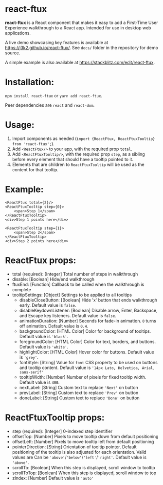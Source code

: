   # react-ftux

  **react-ftux** is a React component that makes it easy to add a First-Time User Experience walkthrough to a React app. Intended for use in desktop web applications.

  A live demo showcasing key features is available at https://j3k2.github.io/react-ftux/. See `docs/` folder in the repository for demo source.

  A simple example is also available at https://stackblitz.com/edit/react-ftux.

  # Installation:
  `npm install react-ftux` or `yarn add react-ftux`.

  Peer dependencies are `react` and `react-dom`.

  # Usage:
  1. Import components as needed (`import {ReactFtux, ReactFtuxTooltip} from 'react-ftux';`).
  2. Add `<ReactFtux/>` to your app, with the required prop `total`.
  3. Add `<ReactFtuxTooltip/>`, with the required prop `step`, as a sibling before every element that should have a tooltip pointed to it.
  4. Elements that are children to `ReactFtuxTooltip` will be used as the content for that tooltip.

  # Example:
  ```
  <ReactFtux total={2}/>
  <ReactFtuxTooltip step={0}>
      <span>Step 1</span>
  </ReactFtuxTooltip>
  <div>Step 1 points here</div>

  <ReactFtuxTooltip step={1}>
      <span>Step 2</span>
  </ReactFtuxTooltip>
  <div>Step 2 points here</div>
  ```

  # ReactFtux props:
  - total (required): [Integer] Total number of steps in walkthrough
  - disable: [Boolean] Hide/end walkthrough
  - ftuxEnd: [Function] Callback to be called when the walkthrough is complete
  - tooltipSettings: [Object] Settings to be applied to all tooltips
      - disableCloseButton: [Boolean] Hide 'x' button that ends walkthrough early. Default value is `false`.
      - disableKeydownListener: [Boolean] Disable arrow, Enter, Backspace, and Escape key listeners. Default value is `false`.
      - animationDuration: [Number] Seconds for fade-in animation. `0` turns off animation. Default value is `0.4`.
      - backgroundColor: [HTML Color] Color for background of tooltips. Default value is `'black'`.
      - foregroundColor: [HTML Color] Color for text, borders, and buttons. Default value is `'white'`.
      - highlightColor: [HTML Color] Hover color for buttons. Default value is `'grey'`.
      - fontStyle: [String] Value for `font` CSS property to be used on buttons and tooltip content. Default value is `'14px Lato, Helvetica, Arial, sans-serif'`
      - tooltipWidth: [Number] Number of pixels for fixed tooltip width. Default value is `400`.
      - nextLabel: [String] Custom text to replace `'Next'` on button
      - prevLabel: [String] Custom text to replace `'Prev'` on button
      - doneLabel: [String] Custom text to replace `'Done'` on button

  # ReactFtuxTooltip props:
  - step (required): [Integer] 0-indexed step identifier
  - offsetTop: [Number] Pixels to move tooltip down from default positioning
  - offsetLeft: [Number] Pixels to move tooltip left from default positioning
  - pointerDirection: [String] Orientation of tooltip pointer. Default positioning of the tooltip is also adjusted for each orientation. Valid values are Can be `'above'`/`'below'`/`'left'`/`'right'`. Default value is `'above'`.
  - scrollTo: [Boolean] When this step is displayed, scroll window to tooltip
  - scrollToTop: [Boolean] When this step is displayed, scroll window to top
  - zIndex: [Number] Default value is `'auto'`